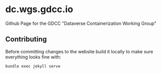 # dc.wgs.gdcc.io

Github Page for the GDCC "Dataverse Containerization Working Group"

## Contributing

Before committing changes to the website build it locally to make sure everything looks fine with:

```
bundle exec jekyll serve
```
